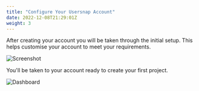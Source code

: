 ```yaml
---
title: "Configure Your Usersnap Account"
date: 2022-12-08T21:29:01Z
weight: 3
---
```


After creating your account you will be taken through the initial setup. This helps customise your account to meet your requirements.

![Screenshot](/requirements/1-signup.png?width=40pc&classes=shadow)

You'll be taken to your account ready to create your first project.

![Dashboard](/requirements/2-spaces.png?width=40pc&classes=shadow)